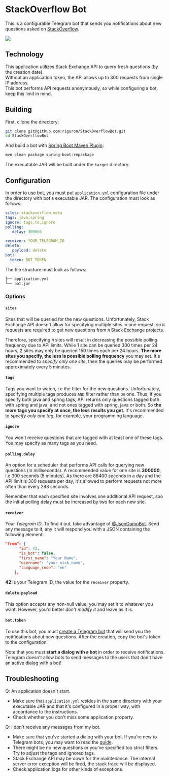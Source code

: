 # StackOverflow Bot

This is a configurable Telegram bot that sends you notifications about new questions asked on [StackOverflow](https://stackoverflow.com).

![](https://i.imgur.com/NHNmpzm.png)

## Technology

This application utilizes Stack Exchange API to query fresh questions (by the creation date).   
Without an application token, the API allows up to 300 requests from single IP address.   
This bot performs API requests anonymously, so while configuring a bot, keep this limit in mind.

## Building

First, cllone the directory:

```bash
git clone git@github.com:riguron/StackOverflowBot.git
cd StackOverflowBot
```

And build a bot with [Spring Boot Maven Plugin](https://docs.spring.io/spring-boot/docs/current/reference/html/build-tool-plugins.html):

```bash
mvn clean package spring-boot:repackage
```

The executable JAR will be built under the ```target``` directory.

## Configuration

In order to use bot, you must put `application.yml` configuration file under the directory with bot's executable JAR. The configuration must look as follows:

```yaml
sites: stackoverflow,meta
tags: java,spring
ignore: tags,to,ignore
polling:
   delay: 300000

receiver: YOUR_TELEGRAM_ID
delete:
   payload: delete
bot:
  token: BOT_TOKEN
```

The file structure must look as follows:

```bash
├── application.yml
└── bot.jar
```


### Options

#### `sites`

Sites that will be queried for the new questions. Unfortunately, Stack Exchange API doesn't allow for specifying multiple sites
in one request, so `N` requests are required to get new questions from `N` Stack Exchange projects.

Therefore, specifying `N` sites will result in decreasing the possible polling frequency due to API limits. While 1 site can be queried
300 times per 24 hours, 2 sites may only be queried 150 times each per 24 hours. **The more sites you specify, the less is possible
polling frequency** you may set. It's recommended to *specify only one site*, then the queries may be performed approximately every 5 minutes.

#### `tags`

Tags you want to watch, i.e the filter for the new questions. Unfortunately, specifying multiple tags produces `AND` filter rather than `OR` one.
Thus, if you specify both java and spring tags, API returns only questions tagged both with spring and java, and not ones tagged 
with spring, java or both. So **the more tags you specify at once, the less results you get**. It's recommended to *specify only one tag*, 
for example, your programming language.

#### `ignore`

You won't receive questions that are tagged with at least one of these tags. You may specify as many tags as you need.

#### `polling.delay` 

An option for a scheduler that performs API calls for querying new questions (in milliseconds). A recommended value for one site is **300000**, i.e 300 seconds (5 minutes).
As there are 86400 seconds in a day and the API limit is 300 requests per day, it's allowed to perform requests not more often
than every 288 seconds. 

Remember that each specified site involves one additional API request, soo the initial polling delay must be increased by two for each new
site. 

#### `receiver`

Your *Telegram ID*. To find it out, take advantage of [@JsonDumpBot](t.me/jsondumpbot). Send any message to it, any it will respond you
with a JSON containing the following element:

```json
"from": {
      "id": 42,
      "is_bot": false,
      "first_name": "Your Name",
      "username": "your_nick_name",
      "language_code": "en"
    },
```

**42** is your Telegram ID, the value for the `receiver` property.

#### `delete.payload`

This option accepts any non-null value, you may set it to whatever you want. However, you'd better *don't modify it* and leave as it is.

#### `bot.token`

To use this bot, you must [create a Telegram bot](https://docs.microsoft.com/en-us/azure/bot-service/bot-service-channel-connect-telegram?view=azure-bot-service-4.0) that will send you the notifications about new questions.
After the creation, copy the bot's token to the configuration. 

Note that you must **start a dialog with a bot** in order to receive notifications. Telegram doesn't allow bots to send messages to the
users that don't have an active dialog with a bot!

## Troubleshooting

Q: An application doesn't start.   

- Make sure that ```application.yml``` resides in the same directory with your executable JAR and that it's configured in a proper
way, with accordance to the instructions. 
- Check whether you don't miss some application property.

Q: I don't receive any messages from my bot. 

- Make sure that you've started a dialog with your bot. If you're new to Telegram bots, you may want to read the [guide](https://tutorials.botsfloor.com/how-to-build-telegram-powered-bots-78c092298df6).
- There might be no new questions or you've specified too strict filters. Try to adjust the tags and ignored tags. 
- Stack Exchange API may be down for the maintenance. The internal server error exception will be fired, the stack trace will be displayed.
- Check application logs for other kinds of exceptions.




